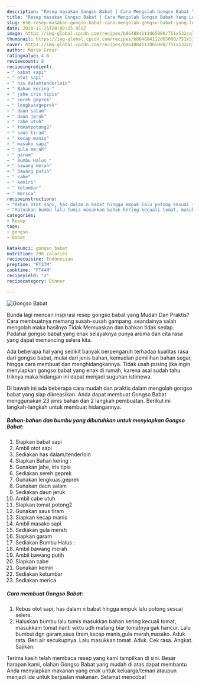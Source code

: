 ```yaml
---
description: "Resep masakan Gongso Babat | Cara Mengolah Gongso Babat Yang Lezat Sekali"
title: "Resep masakan Gongso Babat | Cara Mengolah Gongso Babat Yang Lezat Sekali"
slug: 650-resep-masakan-gongso-babat-cara-mengolah-gongso-babat-yang-lezat-sekali
date: 2020-11-25T20:08:25.955Z
image: https://img-global.cpcdn.com/recipes/b864884112d65000/751x532cq70/gongso-babat-foto-resep-utama.jpg
thumbnail: https://img-global.cpcdn.com/recipes/b864884112d65000/751x532cq70/gongso-babat-foto-resep-utama.jpg
cover: https://img-global.cpcdn.com/recipes/b864884112d65000/751x532cq70/gongso-babat-foto-resep-utama.jpg
author: Marie Greer
ratingvalue: 4.6
reviewcount: 8
recipeingredient:
- " babat sapi"
- " otot sapi"
- " has dalamtenderloin"
- " Bahan kering "
- " jahe iris tipis"
- " sereh geprek"
- " lengkuasgeprek"
- " daun salam"
- " daun jeruk"
- " cabe utuh"
- " tomatpotong2"
- " saus tiram"
- " kecap manis"
- " masako sapi"
- " gula merah"
- " garam"
- " Bumbu Halus "
- " bawang merah"
- " bawang putih"
- " cabe"
- " kemiri"
- " ketumbar"
- " merica"
recipeinstructions:
- "Rebus otot sapi, has dalam n babat hingga empuk lalu potong sesuai selera."
- "Haluskan bumbu lalu tumis masukkan bahan kering kecuali tomat, masukkam tomat nanti wktu udh matang biar tomatnya gak hancur. Lalu bumbui dgn garam,saus tiram,kecap manis,gula merah,masako. Aduk rata. Beri air secukupnya. Lalu masukkan tomat. Aduk. Cek rasa. Angkat. Sajikan."
categories:
- Resep
tags:
- gongso
- babat

katakunci: gongso babat 
nutrition: 298 calories
recipecuisine: Indonesian
preptime: "PT37M"
cooktime: "PT44M"
recipeyield: "2"
recipecategory: Dinner

---
```



![Gongso Babat](https://img-global.cpcdn.com/recipes/b864884112d65000/751x532cq70/gongso-babat-foto-resep-utama.jpg)

Bunda lagi mencari inspirasi resep gongso babat yang Mudah Dan Praktis? Cara membuatnya memang susah-susah gampang. seandainya salah mengolah maka hasilnya Tidak Memuaskan dan bahkan tidak sedap. Padahal gongso babat yang enak selayaknya punya aroma dan cita rasa yang dapat memancing selera kita.

Ada beberapa hal yang sedikit banyak berpengaruh terhadap kualitas rasa dari gongso babat, mulai dari jenis bahan, kemudian pemilihan bahan segar, hingga cara membuat dan menghidangkannya. Tidak usah pusing jika ingin menyiapkan gongso babat yang enak di rumah, karena asal sudah tahu triknya maka hidangan ini dapat menjadi suguhan istimewa.




Di bawah ini ada beberapa cara mudah dan praktis dalam mengolah gongso babat yang siap dikreasikan. Anda dapat membuat Gongso Babat menggunakan 23 jenis bahan dan 2 langkah pembuatan. Berikut ini langkah-langkah untuk membuat hidangannya.

<!--inarticleads1-->

##### Bahan-bahan dan bumbu yang dibutuhkan untuk menyiapkan Gongso Babat:

1. Siapkan  babat sapi
1. Ambil  otot sapi
1. Sediakan  has dalam/tenderloin
1. Siapkan  Bahan kering :
1. Gunakan  jahe, iris tipis
1. Sediakan  sereh geprek
1. Gunakan  lengkuas,geprek
1. Gunakan  daun salam
1. Sediakan  daun jeruk
1. Ambil  cabe utuh
1. Siapkan  tomat,potong2
1. Gunakan  saus tiram
1. Siapkan  kecap manis
1. Ambil  masako sapi
1. Sediakan  gula merah
1. Siapkan  garam
1. Sediakan  Bumbu Halus :
1. Ambil  bawang merah
1. Ambil  bawang putih
1. Siapkan  cabe
1. Gunakan  kemiri
1. Sediakan  ketumbar
1. Sediakan  merica




<!--inarticleads2-->

##### Cara membuat Gongso Babat:

1. Rebus otot sapi, has dalam n babat hingga empuk lalu potong sesuai selera.
1. Haluskan bumbu lalu tumis masukkan bahan kering kecuali tomat, masukkam tomat nanti wktu udh matang biar tomatnya gak hancur. Lalu bumbui dgn garam,saus tiram,kecap manis,gula merah,masako. Aduk rata. Beri air secukupnya. Lalu masukkan tomat. Aduk. Cek rasa. Angkat. Sajikan.




Terima kasih telah membaca resep yang kami tampilkan di sini. Besar harapan kami, olahan Gongso Babat yang mudah di atas dapat membantu Anda menyiapkan makanan yang enak untuk keluarga/teman ataupun menjadi ide untuk berjualan makanan. Selamat mencoba!
